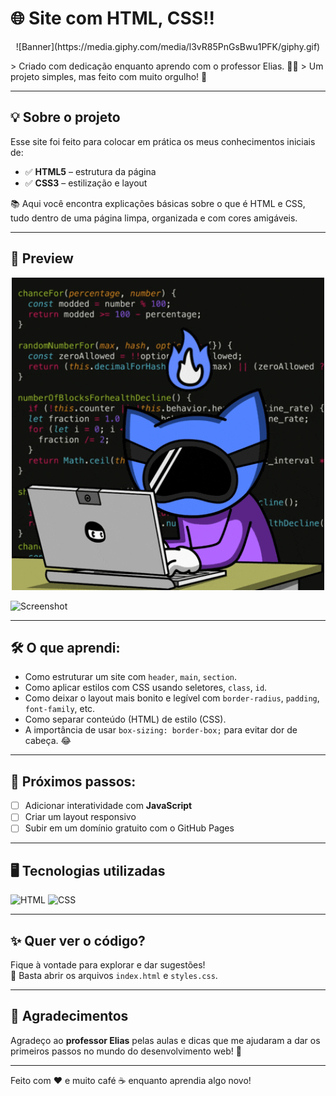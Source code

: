 # 🌐 Site com HTML, CSS!!

<p align="center">
  ![Banner](https://media.giphy.com/media/l3vR85PnGsBwu1PFK/giphy.gif)
</p>
> Criado com dedicação enquanto aprendo com o professor Elias. 👨‍🏫  
> Um projeto simples, mas feito com muito orgulho! 🚀

---

## 💡 Sobre o projeto

Esse site foi feito para colocar em prática os meus conhecimentos iniciais de:

- ✅ **HTML5** – estrutura da página
- ✅ **CSS3** – estilização e layout

📚 Aqui você encontra explicações básicas sobre o que é HTML e CSS, tudo dentro de uma página limpa, organizada e com cores amigáveis.

---

## 📸 Preview

<p align="center">
  <img src="img/code.gif" alt="code" width="500"/>
</p>

![Screenshot](https://via.placeholder.com/800x400.png?text=Captura+de+tela+do+site)

---

## 🛠️ O que aprendi:

- Como estruturar um site com `header`, `main`, `section`.
- Como aplicar estilos com CSS usando seletores, `class`, `id`.
- Como deixar o layout mais bonito e legível com `border-radius`, `padding`, `font-family`, etc.
- Como separar conteúdo (HTML) de estilo (CSS).
- A importância de usar `box-sizing: border-box;` para evitar dor de cabeça. 😂

---

## 🚧 Próximos passos:

- [ ] Adicionar interatividade com **JavaScript**
- [ ] Criar um layout responsivo
- [ ] Subir em um domínio gratuito com o GitHub Pages

---

## 🖥️ Tecnologias utilizadas

![HTML](https://img.shields.io/badge/HTML5-E34F26?style=for-the-badge&logo=html5&logoColor=white)
![CSS](https://img.shields.io/badge/CSS3-1572B6?style=for-the-badge&logo=css3&logoColor=white)

---

## ✨ Quer ver o código?

Fique à vontade para explorar e dar sugestões!  
📁 Basta abrir os arquivos `index.html` e `styles.css`.

---

## 🤝 Agradecimentos

Agradeço ao **professor Elias** pelas aulas e dicas que me ajudaram a dar os primeiros passos no mundo do desenvolvimento web! 🙌

---

Feito com ❤️ e muito café ☕ enquanto aprendia algo novo!

